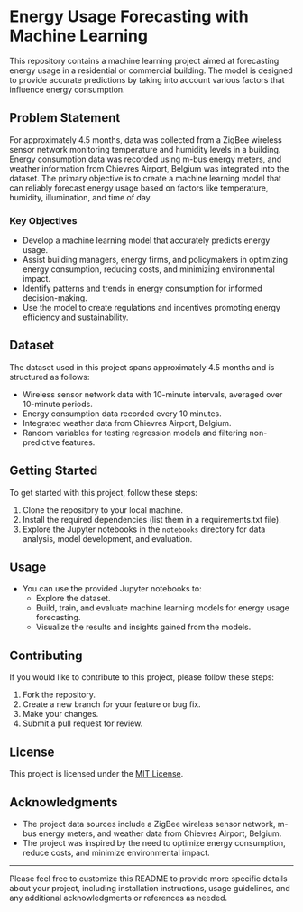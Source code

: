 # Energy Usage Forecasting with Machine Learning

This repository contains a machine learning project aimed at forecasting energy usage in a residential or commercial building. The model is designed to provide accurate predictions by taking into account various factors that influence energy consumption.

## Problem Statement

For approximately 4.5 months, data was collected from a ZigBee wireless sensor network monitoring temperature and humidity levels in a building. Energy consumption data was recorded using m-bus energy meters, and weather information from Chievres Airport, Belgium was integrated into the dataset. The primary objective is to create a machine learning model that can reliably forecast energy usage based on factors like temperature, humidity, illumination, and time of day.

### Key Objectives

- Develop a machine learning model that accurately predicts energy usage.
- Assist building managers, energy firms, and policymakers in optimizing energy consumption, reducing costs, and minimizing environmental impact.
- Identify patterns and trends in energy consumption for informed decision-making.
- Use the model to create regulations and incentives promoting energy efficiency and sustainability.

## Dataset

The dataset used in this project spans approximately 4.5 months and is structured as follows:

- Wireless sensor network data with 10-minute intervals, averaged over 10-minute periods.
- Energy consumption data recorded every 10 minutes.
- Integrated weather data from Chievres Airport, Belgium.
- Random variables for testing regression models and filtering non-predictive features.

## Getting Started

To get started with this project, follow these steps:

1. Clone the repository to your local machine.
2. Install the required dependencies (list them in a requirements.txt file).
3. Explore the Jupyter notebooks in the `notebooks` directory for data analysis, model development, and evaluation.

## Usage

- You can use the provided Jupyter notebooks to:
  - Explore the dataset.
  - Build, train, and evaluate machine learning models for energy usage forecasting.
  - Visualize the results and insights gained from the models.

## Contributing

If you would like to contribute to this project, please follow these steps:

1. Fork the repository.
2. Create a new branch for your feature or bug fix.
3. Make your changes.
4. Submit a pull request for review.

## License

This project is licensed under the [MIT License](LICENSE.md).

## Acknowledgments

- The project data sources include a ZigBee wireless sensor network, m-bus energy meters, and weather data from Chievres Airport, Belgium.
- The project was inspired by the need to optimize energy consumption, reduce costs, and minimize environmental impact.

---

Please feel free to customize this README to provide more specific details about your project, including installation instructions, usage guidelines, and any additional acknowledgments or references as needed.
